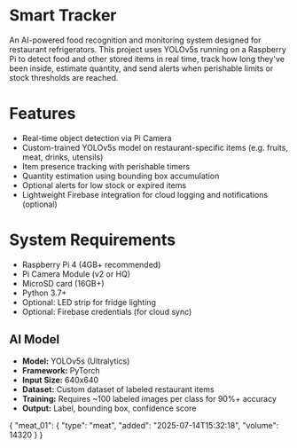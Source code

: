 # Smart Tracker

An AI-powered food recognition and monitoring system designed for restaurant refrigerators. This project uses YOLOv5s running on a Raspberry Pi to detect food and other stored items in real time, track how long they've been inside, estimate quantity, and send alerts when perishable limits or stock thresholds are reached.

# Features

- Real-time object detection via Pi Camera
- Custom-trained YOLOv5s model on restaurant-specific items (e.g. fruits, meat, drinks, utensils)
- Item presence tracking with perishable timers
- Quantity estimation using bounding box accumulation
- Optional alerts for low stock or expired items
- Lightweight Firebase integration for cloud logging and notifications (optional)


# System Requirements

- Raspberry Pi 4 (4GB+ recommended)
- Pi Camera Module (v2 or HQ)
- MicroSD card (16GB+)
- Python 3.7+
- Optional: LED strip for fridge lighting
- Optional: Firebase credentials (for cloud sync)

## AI Model

- **Model:** YOLOv5s (Ultralytics)
- **Framework:** PyTorch
- **Input Size:** 640x640
- **Dataset:** Custom dataset of labeled restaurant items
- **Training:** Requires ~100 labeled images per class for 90%+ accuracy  
- **Output:** Label, bounding box, confidence score

{
  "meat_01": {
    "type": "meat",
    "added": "2025-07-14T15:32:18",
    "volume": 14320
  }
}

